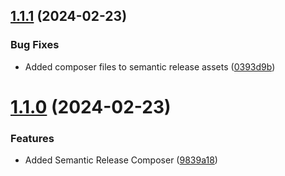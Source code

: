 ## [1.1.1](https://github.com/triveon/translate-custom-variables/compare/v1.1.0...v1.1.1) (2024-02-23)


### Bug Fixes

* Added composer files to semantic release assets ([0393d9b](https://github.com/triveon/translate-custom-variables/commit/0393d9bfbb7baef82e8cc9e3232ac79e2b405b0d))

# [1.1.0](https://github.com/triveon/translate-custom-variables/compare/v1.0.0...v1.1.0) (2024-02-23)


### Features

* Added Semantic Release Composer ([9839a18](https://github.com/triveon/translate-custom-variables/commit/9839a18ff71485f6e8ca9a1455a5b58af27e67d5))
